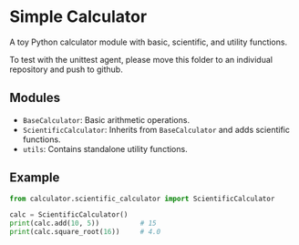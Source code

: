 # Simple Calculator

A toy Python calculator module with basic, scientific, and utility functions.

To test with the unittest agent, please move this folder to an individual repository and push to github.

## Modules

- `BaseCalculator`: Basic arithmetic operations.
- `ScientificCalculator`: Inherits from `BaseCalculator` and adds scientific functions.
- `utils`: Contains standalone utility functions.

## Example

```python
from calculator.scientific_calculator import ScientificCalculator

calc = ScientificCalculator()
print(calc.add(10, 5))          # 15
print(calc.square_root(16))     # 4.0